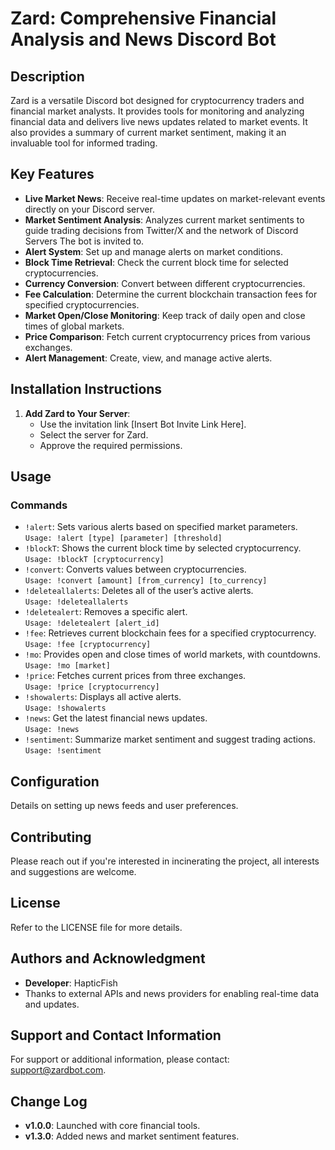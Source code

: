 # Zard: Comprehensive Financial Analysis and News Discord Bot

## Description
Zard is a versatile Discord bot designed for cryptocurrency traders and financial market analysts. It provides tools for monitoring and analyzing financial data and delivers live news updates related to market events. It also provides a summary of current market sentiment, making it an invaluable tool for informed trading.

## Key Features
- **Live Market News**: Receive real-time updates on market-relevant events directly on your Discord server.
- **Market Sentiment Analysis**: Analyzes current market sentiments to guide trading decisions from Twitter/X and the network of Discord Servers The bot is invited to.
- **Alert System**: Set up and manage alerts on market conditions.
- **Block Time Retrieval**: Check the current block time for selected cryptocurrencies.
- **Currency Conversion**: Convert between different cryptocurrencies.
- **Fee Calculation**: Determine the current blockchain transaction fees for specified cryptocurrencies.
- **Market Open/Close Monitoring**: Keep track of daily open and close times of global markets.
- **Price Comparison**: Fetch current cryptocurrency prices from various exchanges.
- **Alert Management**: Create, view, and manage active alerts.

## Installation Instructions
1. **Add Zard to Your Server**:
   - Use the invitation link [Insert Bot Invite Link Here].
   - Select the server for Zard.
   - Approve the required permissions.

## Usage
### Commands
- `!alert`: Sets various alerts based on specified market parameters.  
  `Usage: !alert [type] [parameter] [threshold]`
- `!blockT`: Shows the current block time by selected cryptocurrency.  
  `Usage: !blockT [cryptocurrency]`
- `!convert`: Converts values between cryptocurrencies.  
  `Usage: !convert [amount] [from_currency] [to_currency]`
- `!deleteallalerts`: Deletes all of the user’s active alerts.  
  `Usage: !deleteallalerts`
- `!deletealert`: Removes a specific alert.  
  `Usage: !deletealert [alert_id]`
- `!fee`: Retrieves current blockchain fees for a specified cryptocurrency.  
  `Usage: !fee [cryptocurrency]`
- `!mo`: Provides open and close times of world markets, with countdowns.  
  `Usage: !mo [market]`
- `!price`: Fetches current prices from three exchanges.  
  `Usage: !price [cryptocurrency]`
- `!showalerts`: Displays all active alerts.  
  `Usage: !showalerts`
- `!news`: Get the latest financial news updates.  
  `Usage: !news`
- `!sentiment`: Summarize market sentiment and suggest trading actions.  
  `Usage: !sentiment`

## Configuration
Details on setting up news feeds and user preferences.

## Contributing
Please reach out if you're interested in incinerating the project, all interests and suggestions are welcome.

## License
Refer to the LICENSE file for more details.

## Authors and Acknowledgment
- **Developer**: HapticFish
- Thanks to external APIs and news providers for enabling real-time data and updates.

## Support and Contact Information
For support or additional information, please contact: support@zardbot.com.

## Change Log
- **v1.0.0**: Launched with core financial tools.
- **v1.3.0**: Added news and market sentiment features.

